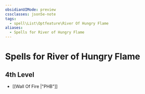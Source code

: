 ```yaml
---
obsidianUIMode: preview
cssclasses: json5e-note
tags:
  - spell\List\Optfeature\River Of Hungry Flame
aliases:
  - Spells for River of Hungry Flame
---
```

# Spells for River of Hungry Flame

## 4th Level

- [[Wall Of Fire \|"PHB"]]
